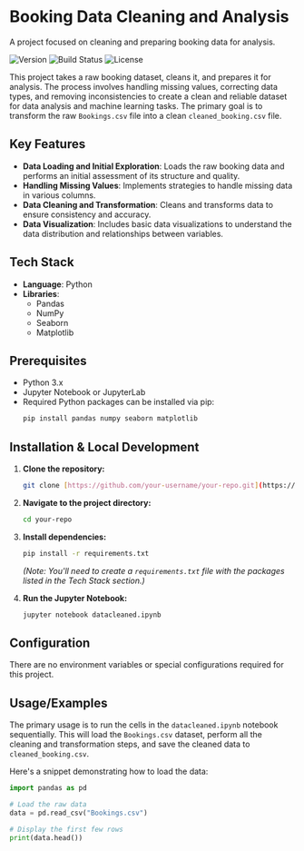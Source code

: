 # Booking Data Cleaning and Analysis

A project focused on cleaning and preparing booking data for analysis.

![Version](https://img.shields.io/badge/version-1.0.0-blue.svg)
![Build Status](https://img.shields.io/badge/build-passing-brightgreen.svg)
![License](https://img.shields.io/badge/license-MIT-green.svg)

This project takes a raw booking dataset, cleans it, and prepares it for analysis. The process involves handling missing values, correcting data types, and removing inconsistencies to create a clean and reliable dataset for data analysis and machine learning tasks. The primary goal is to transform the raw `Bookings.csv` file into a clean `cleaned_booking.csv` file.

## Key Features
* **Data Loading and Initial Exploration**: Loads the raw booking data and performs an initial assessment of its structure and quality.
* **Handling Missing Values**: Implements strategies to handle missing data in various columns.
* **Data Cleaning and Transformation**: Cleans and transforms data to ensure consistency and accuracy.
* **Data Visualization**: Includes basic data visualizations to understand the data distribution and relationships between variables.

## Tech Stack
* **Language**: Python
* **Libraries**:
    * Pandas
    * NumPy
    * Seaborn
    * Matplotlib

## Prerequisites
* Python 3.x
* Jupyter Notebook or JupyterLab
* Required Python packages can be installed via pip:
    ```bash
    pip install pandas numpy seaborn matplotlib
    ```

## Installation & Local Development
1.  **Clone the repository:**
    ```bash
    git clone [https://github.com/your-username/your-repo.git](https://github.com/your-username/your-repo.git)
    ```
2.  **Navigate to the project directory:**
    ```bash
    cd your-repo
    ```
3.  **Install dependencies:**
    ```bash
    pip install -r requirements.txt
    ```
    *(Note: You'll need to create a `requirements.txt` file with the packages listed in the Tech Stack section.)*

4.  **Run the Jupyter Notebook:**
    ```bash
    jupyter notebook datacleaned.ipynb
    ```

## Configuration
There are no environment variables or special configurations required for this project.

## Usage/Examples
The primary usage is to run the cells in the `datacleaned.ipynb` notebook sequentially. This will load the `Bookings.csv` dataset, perform all the cleaning and transformation steps, and save the cleaned data to `cleaned_booking.csv`.

Here's a snippet demonstrating how to load the data:
```python
import pandas as pd

# Load the raw data
data = pd.read_csv("Bookings.csv")

# Display the first few rows
print(data.head())


